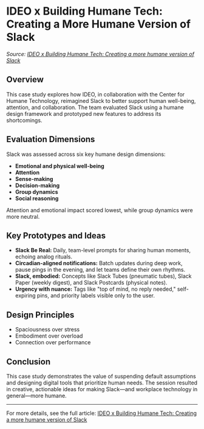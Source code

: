 # IDEO x Building Humane Tech: Creating a More Humane Version of Slack

_Source: [IDEO x Building Humane Tech: Creating a more humane version of Slack](https://humanetech.substack.com/p/ideo-x-building-humane-tech-creating)_

## Overview
This case study explores how IDEO, in collaboration with the Center for Humane Technology, reimagined Slack to better support human well-being, attention, and collaboration. The team evaluated Slack using a humane design framework and prototyped new features to address its shortcomings.

## Evaluation Dimensions
Slack was assessed across six key humane design dimensions:
- **Emotional and physical well-being**
- **Attention**
- **Sense-making**
- **Decision-making**
- **Group dynamics**
- **Social reasoning**

Attention and emotional impact scored lowest, while group dynamics were more neutral.

## Key Prototypes and Ideas
- **Slack Be Real:** Daily, team-level prompts for sharing human moments, echoing analog rituals.
- **Circadian-aligned notifications:** Batch updates during deep work, pause pings in the evening, and let teams define their own rhythms.
- **Slack, embodied:** Concepts like Slack Tubes (pneumatic tubes), Slack Paper (weekly digest), and Slack Postcards (physical notes).
- **Urgency with nuance:** Tags like "top of mind, no reply needed," self-expiring pins, and priority labels visible only to the user.

## Design Principles
- Spaciousness over stress
- Embodiment over overload
- Connection over performance

## Conclusion
This case study demonstrates the value of suspending default assumptions and designing digital tools that prioritize human needs. The session resulted in creative, actionable ideas for making Slack—and workplace technology in general—more humane.

---

For more details, see the full article: [IDEO x Building Humane Tech: Creating a more humane version of Slack](https://humanetech.substack.com/p/ideo-x-building-humane-tech-creating)
